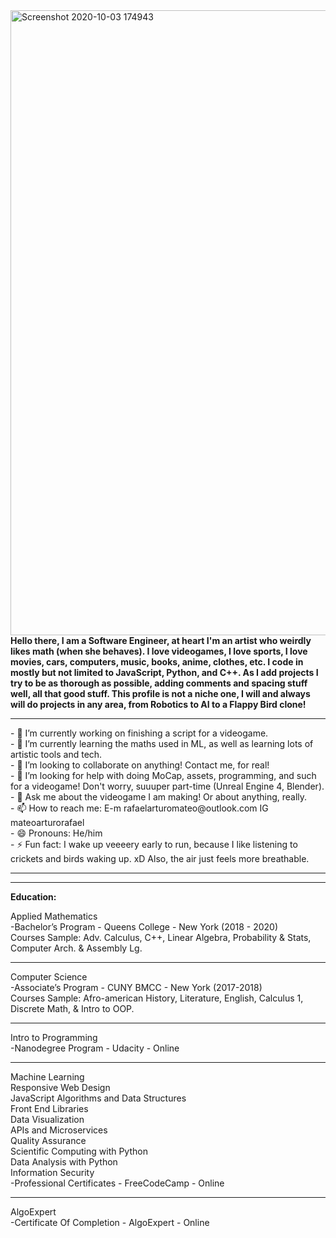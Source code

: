 


<img width="1000" alt="Screenshot 2020-10-03 174943" src="https://user-images.githubusercontent.com/59390571/95002649-6d369080-05a4-11eb-925b-30248d0f745b.png">
 <strong>Hello there, I am a Software Engineer, at heart I'm an artist who weirdly likes math (when she behaves). I love videogames, I love sports, I love movies, cars, computers, music, books, anime, clothes, etc. I code in mostly but not limited to JavaScript, Python, and C++. As I add projects I try to be as thorough as possible, adding comments and spacing stuff well, all that good stuff. This profile is not a niche one, I will and always will do projects in any area, from Robotics to AI to a Flappy Bird clone!</strong>
<hr>
- 🔭 I’m currently working on finishing a script for a videogame. <br>
- 🌱 I’m currently learning the maths used in ML, as well as learning lots of artistic tools and tech.<br>
- 👯 I’m looking to collaborate on anything! Contact me, for real! <br>
- 🤔 I’m looking for help with doing MoCap, assets, programming, and such for a videogame! Don't worry, suuuper part-time (Unreal Engine 4, Blender). <br>
- 💬 Ask me about the videogame I am making! Or about anything, really. <br>
- 📫 How to reach me: E-m rafaelarturomateo@outlook.com IG mateoarturorafael <br>
- 😄 Pronouns: He/him <br>
- ⚡ Fun fact: I wake up veeeery early to run, because I like listening to crickets and birds waking up. xD Also, the air just feels more breathable.<br>
<hr>
<hr>
<strong>Education:</strong>

 Applied Mathematics <br>
-Bachelor’s Program - Queens College - New York (2018 - 2020) <br>
Courses Sample: Adv. Calculus, C++, Linear Algebra, Probability & Stats, Computer Arch. & Assembly Lg.
<hr>
 Computer Science <br>
-Associate’s Program - CUNY BMCC - New York (2017-2018) <br>
Courses Sample: Afro-american History, Literature, English, Calculus 1, Discrete Math, & Intro to OOP.
<hr>
 Intro to Programming <br>
-Nanodegree Program - Udacity - Online 
<hr>
 Machine Learning <br>
 Responsive Web Design <br>
 JavaScript Algorithms and Data Structures <br>
 Front End Libraries <br>
 Data Visualization <br>
 APIs and Microservices <br>
 Quality Assurance <br>
 Scientific Computing with Python <br>
 Data Analysis with Python <br>
 Information Security <br>
-Professional Certificates - FreeCodeCamp - Online
<hr>
 AlgoExpert <br>
-Certificate Of Completion - AlgoExpert - Online
